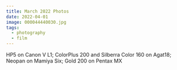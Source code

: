 ```yaml
---
title: March 2022 Photos
date: 2022-04-01
image: 000044440030.jpg
tags:
  - photography
  - film
---
```


<v-img src="pos_DSC03284.jpg" alt="bar" :dirp="dir"></v-img>
<v-img src="pos_DSC03068.jpg" alt="bar" :dirp="dir"></v-img>

<v-img src="000044450018.jpg" alt="bar" :dirp="dir"></v-img>

<v-img src="pos_DSC03122.jpg" alt="bar" :dirp="dir"></v-img>
<v-img src="pos_DSC03198.jpg" alt="bar" :dirp="dir"></v-img>

<v-img src="000044450022.jpg" alt="bar" :dirp="dir"></v-img>

<v-img src="pos_DSC03221.jpg" alt="bar" :dirp="dir"></v-img>
<v-img src="pos_DSC03289.jpg" alt="bar" :dirp="dir"></v-img>

<v-img src="000044450019.jpg" alt="bar" :dirp="dir"></v-img>

<v-img src="pos_DSC03269.jpg" alt="bar" :dirp="dir"></v-img>
<v-img src="pos_DSC03280.jpg" alt="bar" :dirp="dir"></v-img>

<v-img src="000088150006.jpg" alt="bar" :dirp="dir"></v-img>

<v-img src="pos_DSC03291.jpg" alt="bar" :dirp="dir"></v-img>
<!--<v-img src="pos_DSC03254.jpg" alt="bar" :dirp="dir"></v-img>-->
<!--<v-img src="000051440042.jpg" alt="bar" :dirp="dir"></v-img>-->
<!--<v-img src="000051440043.jpg" alt="bar" :dirp="dir"></v-img>-->
<v-img src="pos_DSC03073.jpg" alt="bar" :dirp="dir"></v-img>

<v-img src="000044440034.jpg" alt="bar" :dirp="dir"></v-img>

<v-img src="pos_DSC03119.jpg" alt="bar" :dirp="dir"></v-img>
<v-img src="pos_DSC03094.jpg" alt="bar" :dirp="dir"></v-img>

<v-img src="000088150016.jpg" alt="bar" :dirp="dir"></v-img>

<v-img src="pos_DSC03205.jpg" alt="bar" :dirp="dir"></v-img>
<!--<v-img src="pos_DSC03259.jpg" alt="bar" :dirp="dir"></v-img>-->
<v-img src="000051440025.jpg" alt="bar" :dirp="dir"></v-img>
<v-img src="000088150004.jpg" alt="bar" :dirp="dir"></v-img>

<v-img src="pos_DSC03144.jpg" alt="bar" :dirp="dir"></v-img>
<v-img src="pos_DSC03201.jpg" alt="bar" :dirp="dir"></v-img>
<v-img src="pos_DSC03264.jpg" alt="bar" :dirp="dir"></v-img>

<v-img src="SFO agat18k diptych.jpg" alt="bar" :dirp="dir"></v-img>
<!--<v-img src="000044450061.jpg" alt="bar" :dirp="dir"></v-img>-->
<!--<v-img src="000044450063.jpg" alt="bar" :dirp="dir"></v-img>-->
<v-img src="pos_DSC03058.jpg" alt="bar" :dirp="dir"></v-img>
<!--<v-img src="pos_DSC03081.jpg" alt="bar" :dirp="dir"></v-img>-->
<v-img src="pos_DSC03288.jpg" alt="bar" :dirp="dir"></v-img>
<v-img src="000044440030.jpg" alt="bar" :dirp="dir"></v-img>


<v-img src="pos_DSC03203.jpg" alt="bar" :dirp="dir"></v-img>
<v-img src="pos_DSC03066.jpg" alt="bar" :dirp="dir"></v-img>



HP5 on Canon V L1; ColorPlus 200 and Silberra Color 160 on Agat18; Neopan on Mamiya Six; Gold 200 on Pentax MX



